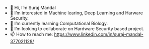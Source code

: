 - 👋 Hi, I’m Suraj Mandal
- 👀 I’m interested in Machine learing, Deep Learning and Harware Security.
- 🌱 I’m currently learning Computational Biology.
- 💞️ I’m looking to collaborate on Hardware Security based project.
- 📫 How to reach me: https://www.linkedin.com/in/suraj-mandal-377021128/

<!---
srm1071/srm1071 is a ✨ special ✨ repository because its `README.md` (this file) appears on your GitHub profile.
You can click the Preview link to take a look at your changes.
--->
